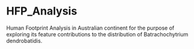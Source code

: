 # HFP_Analysis
Human Footprint Analysis in Australian continent for the purpose of exploring its feature contributions to the distribution of Batrachochytrium dendrobatidis.
